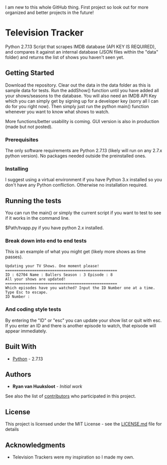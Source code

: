 I am new to this whole GitHub thing. First project so look out for more organized and better projects in the future!

# Television Tracker

Python 2.7.13 Script that scrapes IMDB database (API KEY IS REQUIRED), and compares it against an internal database (JSON files within the "data" folder) and returns the list of shows you haven't seen yet.

## Getting Started

Download the repository. Clear out the data in the data folder as this is sample data for tests. Run the addShow() function until you have added all your shows/seasons to the database. You will also need an IMDB API Key which you can simply get by signing up for a developer key (sorry all I can do for you right now). Then simply just run the python main() function whenever you want to know what shows to watch.

More functions/better usability is coming. GUI version is also in production (made but not posted).

### Prerequisites

The only software requirements are Python 2.7.13 (likely will run on any 2.7.x python version). No packages needed outside the preinstalled ones.

### Installing

I suggest using a virtual environment if you have Python 3.x installed so you don't have any Python confliction. Otherwise no installation required.

## Running the tests

You can run the main() or simply the current script if you want to test to see if it works in the command line.

$Path/tvapp.py if you have python 2.x installed.

### Break down into end to end tests

This is an example of what you might get (likely more shows as time passes).

```
Updating your TV Shows. One moment please!
==================================================
ID : 62704 Name : Ballers Season : 3 Episode : 8
All your shows are updated!
==================================================
Which episodes have you watched? Input the ID Number one at a time. Type Esc to escape.
ID Number :
```

### And coding style tests

By entering the "ID" or "esc" you can update your show list or quit with esc. If you enter an ID and there is another episode to watch, that episode will appear immediately.

## Built With

* [Python](https://www.python.org/) - 2.7.13

## Authors

* **Ryan van Huuksloot** - *Initial work*

See also the list of [contributors](https://github.com/RyanvanHuuksloot/televisionTracker_cmdLine/graphs/contributors) who participated in this project.

## License

This project is licensed under the MIT License - see the [LICENSE.md](LICENSE.md) file for details

## Acknowledgments

* Television Trackers were my inspiration so I made my own.
